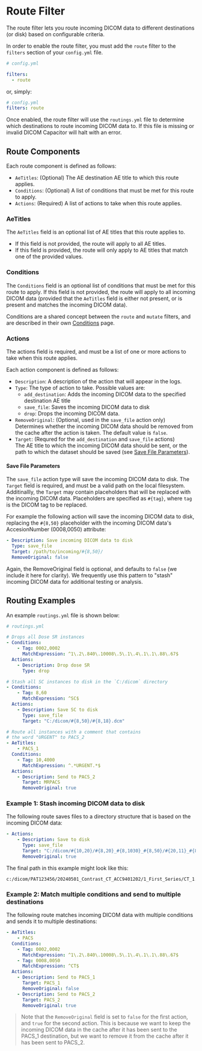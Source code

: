 # Route Filter

The route filter lets you route incoming DICOM data to different destinations (or disk) based on configurable criteria.

In order to enable the route filter, you must add the `route` filter to the `filters` section of your `config.yml` file.

```yaml
# config.yml

filters:
  - route
```

or, simply:

```yaml
# config.yml
filters: route
```

Once enabled, the route filter will use the `routings.yml` file to determine which destinations to route incoming DICOM data to.  If this file is missing or invalid DICOM Capacitor will halt with an error.

## Route Components

Each route component is defined as follows:

- `AeTitles`: (Optional) The AE destination AE title to which this route applies.
- `Conditions`: (Optional) A list of conditions that must be met for this route to apply.
- `Actions`: (Required) A list of actions to take when this route applies.

### AeTitles

The `AeTitles` field is an optional list of AE titles that this route applies to.

- If this field is not provided, the route will apply to all AE titles.
- If this field is provided, the route will only apply to AE titles that match one of the provided values.

### Conditions

The `Conditions` field is an optional list of conditions that must be met for this route to apply.   If this field is not provided, the route will apply to all incoming DICOM data (provided that the `AeTitles` field is either not present, or is present and matches the incoming DICOM data).

Conditions are a shared concept between the `route` and `mutate` filters, and are described in their own [Conditions](./conditions) page.

### Actions

The actions field is required, and must be a list of one or more actions to take when this route applies.

Each action component is defined as follows:

- `Description`:  A description of the action that will appear in the logs.
- `Type`:  The type of action to take.  Possible values are:
  - `add_destination`: Adds the incoming DICOM data to the specified destination AE title
  - `save_file`: Saves the incoming DICOM data to disk
  - `drop`: Drops the incoming DICOM data.
- `RemoveOriginal`: (Optional, used in the `save_file` action only)  
  Determines whether the incoming DICOM data should be removed from the cache after the action is taken.  The default value is `false`.
- `Target`: (Requred for the `add_destination` and `save_file` actions)  
  The AE title to which the incoming DICOM data should be sent, or the path to which the dataset should be saved (see [Save File Parameters](#save-file-parameters)).

#### Save File Parameters

The `save_file` action type will save the incoming DICOM data to disk.  The `Target` field is required, and must be a valid path on the local filesystem.  Additinallly, the `Target` may contain placeholders that will be replaced with the incoming DICOM data.  Placeholders are specified as `#{tag}`, where `tag` is the DICOM tag to be replaced.

For example the following action will save the incoming DICOM data to disk, replacing the `#{8,50}` placeholder with the incoming DICOM data's AccesionNumber (0008,0050) attribute:

```yaml
- Description: Save incoming DICOM data to disk
  Type: save_file
  Target: /path/to/incoming/#{8,50}/
  RemoveOriginal: false
```

Again, the RemoveOriginal field is optional, and defaults to `false` (we include it here for clarity). We frequently use this pattern to "stash" incoming DICOM data for additional testing or analysis.

## Routing Examples

An example `routings.yml` file is shown below:

```yaml
# routings.yml

# Drops all Dose SR instances
- Conditions:
    - Tag: 0002,0002
      MatchExpression: ^1\.2\.840\.10008\.5\.1\.4\.1\.1\.88\.67$
  Actions:
    - Description: Drop dose SR
      Type: drop

# Stash all SC instances to disk in the `C:/dicom` directory
- Conditions:
    - Tag: 8,60
      MatchExpression: ^SC$
  Actions:
    - Description: Save SC to disk
      Type: save_file
      Target: "C:/dicom/#{8,50}/#{8,18}.dcm"

# Route all instances with a comment that contains 
# the word "URGENT" to PACS_2
- AeTitles:
    - PACS_1
  Conditions:
    - Tag: 10,4000
      MatchExpression: ^.*URGENT.*$
  Actions:
    - Description: Send to PACS_2
      Target: MRPACS
      RemoveOriginal: true
```

### Example 1: Stash incoming DICOM data to disk

The following route saves files to a directory structure that is based on the incoming DICOM data:

```yaml
- Actions:
    - Description: Save to disk
      Type: save_file
      Target: "C:/dicom/#{10,20}/#{8,20}_#{8,1030}_#{8,50}/#{20,11}_#{8,103e}/#{8,60}_#{20,13}.dcm"
      RemoveOriginal: true
```

The final path in this example might look like this:

```text
c:/dicom/PAT123456/20240501_Contrast_CT_ACC9401202/1_First_Series/CT_1.dcm
```

### Example 2: Match multiple conditions and send to multiple destinations

The following route matches incoming DICOM data with multiple conditions and sends it to multiple destinations:

```yaml
- AeTitles:
    - PACS
  Conditions:
    - Tag: 0002,0002
      MatchExpression: ^1\.2\.840\.10008\.5\.1\.4\.1\.1\.88\.67$
    - Tag: 0008,0050
      MatchExpression: ^CT$
  Actions:
    - Description: Send to PACS_1
      Target: PACS_1
      RemoveOriginal: false
    - Description: Send to PACS_2
      Target: PACS_2
      RemoveOriginal: true
```

> Note that the `RemoveOriginal` field is set to `false` for the first action, and `true` for the second action.  This is because we want to keep the incoming DICOM data in the cache after it has been sent to the PACS_1 destination, but we want to remove it from the cache after it has been sent to PACS_2.
